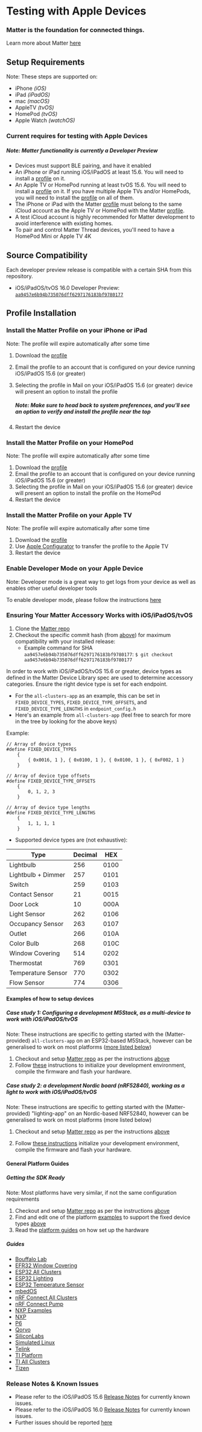 # Testing with Apple Devices

### Matter is the foundation for connected things.

Learn more about Matter [here](https://buildwithmatter.com/)

## Setup Requirements

Note: These steps are supported on:

-   iPhone _(iOS)_
-   iPad _(iPadOS)_
-   mac _(macOS)_
-   AppleTV _(tvOS)_
-   HomePod _(tvOS)_
-   Apple Watch _(watchOS)_

### Current requires for testing with Apple Devices

##### Note: Matter functionality is currently a Developer Preview

-   Devices must support BLE pairing, and have it enabled
-   An iPhone or iPad running iOS/iPadOS at least 15.6. You will need to install
    a [profile](#profile-installation) on it.
-   An Apple TV or HomePod running at least tvOS 15.6. You will need to install
    a [profile](#profile-installation) on it. If you have multiple Apple TVs
    and/or HomePods, you will need to install the
    [profile](#profile-installation) on all of them.
-   The iPhone or iPad with the Matter [profile](#profile-installation) must
    belong to the same iCloud account as the Apple TV or HomePod with the Matter
    [profile](#profile-installation).
-   A test iCloud account is highly recommended for Matter development to avoid
    interference with existing homes.
-   To pair and control Matter Thread devices, you'll need to have a HomePod
    Mini or Apple TV 4K

## Source Compatibility

Each developer preview release is compatible with a certain SHA from this
repository.

-   iOS/iPadOS/tvOS 16.0 Developer Preview:
    [`aa9457e6b94b735076dff6297176183bf9780177`](https://github.com/project-chip/connectedhomeip/commits/aa9457e6b94b735076dff6297176183bf9780177)

## Profile Installation

### Install the Matter Profile on your iPhone or iPad

Note: The profile will expire automatically after some time

1. Download the
   [profile](https://developer.apple.com/services-account/download?path=/iOS/iOS_Logs/EnableMatter.mobileconfig)
2. Email the profile to an account that is configured on your device running
   iOS/iPadOS 15.6 (or greater)
3. Selecting the profile in Mail on your iOS/iPadOS 15.6 (or greater) device
   will present an option to install the profile

    ##### Note: Make sure to head back to system preferences, and you'll see an option to verify and install the profile near the top

4. Restart the device

### Install the Matter Profile on your HomePod

Note: The profile will expire automatically after some time

1. Download the
   [profile](https://developer.apple.com/services-account/download?path=/iOS/iOS_Logs/EnableMatter.mobileconfig)
2. Email the profile to an account that is configured on your device running
   iOS/iPadOS 15.6 (or greater)
3. Selecting the profile in Mail on your iOS/iPadOS 15.6 (or greater) device
   will present an option to install the profile on the HomePod
4. Restart the device

### Install the Matter Profile on your Apple TV

Note: The profile will expire automatically after some time

1. Download the
   [profile](https://developer.apple.com/services-account/download?path=/iOS/iOS_Logs/EnableMatter.mobileconfig)
2. Use
   [Apple Configurator](https://apps.apple.com/us/app/apple-configurator/id1037126344?mt=12)
   to transfer the profile to the Apple TV
3. Restart the device

### Enable Developer Mode on your Apple Device

Note: Developer mode is a great way to get logs from your device as well as
enables other useful developer tools

To enable developer mode, please follow the instructions
[here](https://developer.apple.com/documentation/xcode/enabling-developer-mode-on-a-device)

### Ensuring Your Matter Accessory Works with iOS/iPadOS/tvOS

1. Clone the [Matter repo](https://github.com/project-chip/connectedhomeip.git)
2. Checkout the specific commit hash (from [above](#source-compatibility)) for
   maximum compatibility with your installed release:
    - Example command for SHA `aa9457e6b94b735076dff6297176183bf9780177`:
      `$ git checkout aa9457e6b94b735076dff6297176183bf9780177`

In order to work with iOS/iPadOS/tvOS 15.6 or greater, device types as defined
in the Matter Device Library spec are used to determine accessory categories.
Ensure the right device type is set for each endpoint.

-   For the `all-clusters-app` as an example, this can be set in
    `FIXED_DEVICE_TYPES`, `FIXED_DEVICE_TYPE_OFFSETS`, and
    `FIXED_DEVICE_TYPE_LENGTHS` in `endpoint_config.h`
-   Here's an example from `all-clusters-app` (feel free to search for more in
    the tree by looking for the above keys)

Example:

```
// Array of device types
#define FIXED_DEVICE_TYPES
    {
        { 0x0016, 1 }, { 0x0100, 1 }, { 0x0100, 1 }, { 0xF002, 1 }
    }

// Array of device type offsets
#define FIXED_DEVICE_TYPE_OFFSETS
    {
        0, 1, 2, 3
    }

// Array of device type lengths
#define FIXED_DEVICE_TYPE_LENGTHS
    {
        1, 1, 1, 1
    }
```

-   Supported device types are (not exhaustive):

| Type               | Decimal | HEX  |
| ------------------ | ------- | ---- |
| Lightbulb          | 256     | 0100 |
| Lightbulb + Dimmer | 257     | 0101 |
| Switch             | 259     | 0103 |
| Contact Sensor     | 21      | 0015 |
| Door Lock          | 10      | 000A |
| Light Sensor       | 262     | 0106 |
| Occupancy Sensor   | 263     | 0107 |
| Outlet             | 266     | 010A |
| Color Bulb         | 268     | 010C |
| Window Covering    | 514     | 0202 |
| Thermostat         | 769     | 0301 |
| Temperature Sensor | 770     | 0302 |
| Flow Sensor        | 774     | 0306 |

#### Examples of how to setup devices

##### Case study 1: Configuring a development M5Stack, as a multi-device to work with iOS/iPadOS/tvOS

Note: These instructions are specific to getting started with the
(Matter-provided) `all-clusters-app` on an ESP32-based M5Stack, however can be
generalised to work on most platforms ([more listed below](#guides))

1. Checkout and setup
   [Matter repo](https://github.com/project-chip/connectedhomeip.git) as per the
   instructions
   [above](#ensuring-your-matter-accessory-works-with-iosipadostvos)
2. Follow
   [these](https://github.com/project-chip/connectedhomeip/tree/master/examples/all-clusters-app/esp32)
   instructions to initialize your development environment, compile the firmware
   and flash your hardware.

##### Case study 2: a development Nordic board (nRF52840), working as a light to work with iOS/iPadOS/tvOS

Note: These instructions are specific to getting started with the
(Matter-provided) "lighting-app" on an Nordic-based NRF52840, however can be
generalised to work on most platforms (more listed below)

1. Checkout and setup
   [Matter repo](https://github.com/project-chip/connectedhomeip.git) as per the
   instructions
   [above](#ensuring-your-matter-accessory-works-with-iosipadostvos)

2. Follow
   [these instructions](https://github.com/project-chip/connectedhomeip/tree/master/examples/lighting-app/nrfconnect#readme)
   initialize your development environment, compile the firmware and flash your
   hardware.

#### General Platform Guides

##### Getting the SDK Ready

Note: Most platforms have very similar, if not the same configuration
requirements

1. Checkout and setup
   [Matter repo](https://github.com/project-chip/connectedhomeip.git) as per the
   instructions
   [above](#ensuring-your-matter-accessory-works-with-iosipadostvos)
2. Find and edit one of the platform
   [examples](https://github.com/project-chip/connectedhomeip/tree/master/examples)
   to support the fixed device types
   [above](#ensuring-your-matter-accessory-works-with-iosipadostvos)
3. Read the [platform guides](.) on how set up the hardware

##### Guides

-   [Bouffalo Lab](/examples/lighting-app/bouffalolab/bl602/README.md)
-   [EFR32 Window Covering](/examples/window-app/efr32/README.md)
-   [ESP32 All Clusters](/examples/all-clusters-app/esp32/README.md)
-   [ESP32 Lighting](/examples/lighting-app/esp32/README.md)
-   [ESP32 Temperature Sensor](/examples/temperature-measurement-app/esp32/README.md)
-   [mbedOS](/examples/all-clusters-app/mbed/README.md)
-   [nRF Connect All Clusters](./nrfconnect_examples_configuration.md)
-   [nRF Connect Pump](/examples/pump-app/nrfconnect/README.md)
-   [NXP Examples](./nxp_imx8m_linux_examples.md)
-   [NXP](/examples/all-clusters-app/nxp/mw320/README.md)
-   [P6](/examples/all-clusters-app/p6/README.md)
-   [Qorvo](/examples/lighting-app/qpg/README.md)
-   [SiliconLabs](./silabs_efr32_building.md)
-   [Simulated Linux](./simulated_device_linux.md)
-   [Telink](/examples/lighting-app/telink/README.md)
-   [TI Platform](./ti_platform_overview.md)
-   [TI All Clusters](/examples/all-clusters-app/cc13x2x7_26x2x7/README.md)
-   [Tizen](/examples/lighting-app/tizen/README.md)

### Release Notes & Known Issues

-   Please refer to the iOS/iPadOS 15.6
    [Release Notes](https://developer.apple.com/documentation/ios-ipados-release-notes/ios-ipados-15_6-release-notes)
    for currently known issues.
-   Please refer to the iOS/iPadOS 16.0
    [Release Notes](https://developer.apple.com/documentation/ios-ipados-release-notes/ios-ipados-16-release-notes)
    for currently known issues.
-   Further issues should be reported
    [here](https://github.com/project-chip/connectedhomeip/issues)
